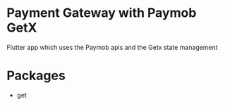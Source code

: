 # Payment Gateway with Paymob GetX 

Flutter app which uses the Paymob apis and the Getx state management 


# Packages 
- get

